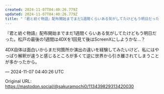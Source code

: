 ```yaml
---
created: 2024-11-07T04:40:26.779Z
updated: 2024-11-07T04:40:26.779Z
title: "『君と紡ぐ物語』配布開始までまだ1週間くらいある気がしてたけどもう明日だった。松[...]"
---
```


<p>『君と紡ぐ物語』配布開始までまだ1週間くらいある気がしてたけどもう明日だった。松戸の最後の1週間は4DXを1回見て後はScreenXにしようかな…？</p><p>4DX自体は面白いからまだ何箇所か演出の違いを経験してみたいけど、私にはやっぱり解釈が違うと感じるところが多くて逆に世界から引き離されてしまうことが多かったから。</p>

&mdash; 2024-11-07 04:40:26 UTC

Original URL: https://mastodon.social/@sakuramochi0/113439829313420030
